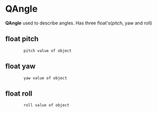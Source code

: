 
# QAngle

 **QAngle** used to describe angles. Has three float's(pitch, yaw and roll)
			
## float pitch

			pitch value of object
					
## float yaw 

			yaw value of object
			
## float roll 

			roll value of object
			
